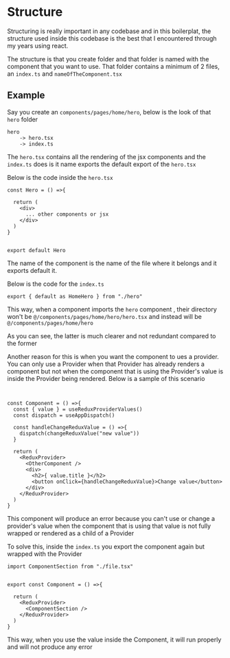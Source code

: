 # Structure

Structuring is really important in any codebase and in this boilerplat, the structure used inside this codebase is the best that I encountered through my years using react.

The structure is that you create folder and that folder is named with the component that you want to use. That folder contains a minimum of 2 files, an `index.ts` and `nameOfTheComponent.tsx`

## Example
Say you create an `components/pages/home/hero`, below is the look of that `hero` folder

```
hero
    -> hero.tsx
    -> index.ts
```

The `hero.tsx` contains all the rendering of the jsx components and the `index.ts` does is it name exports the default export of the `hero.tsx`

Below is the code inside the `hero.tsx`
```
const Hero = () =>{

  return (
    <div>
      ... other components or jsx
    </div>
  )
}


export default Hero
```

The name of the component is the name of the file where it belongs and it exports default it.

Below is the code for the `index.ts`

```
export { default as HomeHero } from "./hero"
```

This way, when a component imports the `hero` component , their directory won't be `@/components/pages/home/hero/hero.tsx` and instead will be `@/components/pages/home/hero`

As you can see, the latter is much clearer and not redundant compared to the former

Another reason for this is when you want the component to ues a provider. You can only use a Provider when that Provider has already renders a component but not when the component that is using the Provider's value is inside the Provider being rendered. Below is a sample of this scenario

```


const Component = () =>{
  const { value } = useReduxProviderValues()
  const dispatch = useAppDispatch()

  const handleChangeReduxValue = () =>{
    dispatch(changeReduxValue("new value"))
  }

  return (
    <ReduxProvider>
      <OtherComponent />
      <div>
        <h2>{ value.title }</h2>
        <button onClick={handleChangeReduxValue}>Change value</button>
      </div>
    </ReduxProvider>
  )
}
```

This component will produce an error because you can't use or change a provider's value when the component that is using that value is not fully wrapped or rendered as a child of a Provider


To solve this, inside the `index.ts` you export the component again but wrapped with the Provider
```
import ComponentSection from "./file.tsx"


export const Component = () =>{

  return (
    <ReduxProvider>
      <ComponentSection />
    </ReduxProvider>
  )
}
```

This way, when you use the value inside the Component, it will run properly and will not produce any error